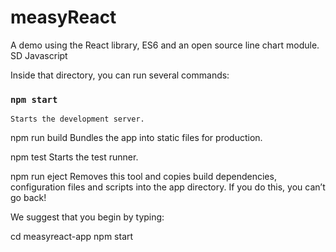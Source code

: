 # measyReact
A demo using the React library, ES6 and an open source line chart module. SD Javascript 

Inside that directory, you can run several commands:

### `npm start`
    Starts the development server.

  npm run build
    Bundles the app into static files for production.

  npm test
    Starts the test runner.

  npm run eject
    Removes this tool and copies build dependencies, configuration files
    and scripts into the app directory. If you do this, you can’t go back!

We suggest that you begin by typing:

  cd measyreact-app
  npm start